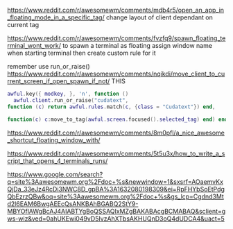 https://www.reddit.com/r/awesomewm/comments/mdb4r5/open_an_app_in_floating_mode_in_a_specific_tag/ change layout of client dependant on current tag




https://www.reddit.com/r/awesomewm/comments/fvzfq9/spawn_floating_terminal_wont_work/
to spawn a terminal as floating
assign window name when starting terminal
then create custom rule for it

remember use run_or_raise()
https://www.reddit.com/r/awesomewm/comments/nqikdi/move_client_to_current_screen_if_open_spawn_if_not/ THIS

```lua
awful.key({ modkey, }, 'n', function () 
  awful.client.run_or_raise("cudatext", 
function (c) return awful.rules.match(c, {class = "Cudatext"}) end, 

function(c) c:move_to_tag(awful.screen.focused().selected_tag) end) end),

```

https://www.reddit.com/r/awesomewm/comments/8m0pfl/a_nice_awesome_shortcut_floating_window_with/


https://www.reddit.com/r/awesomewm/comments/5t5u3x/how_to_write_a_script_that_opens_4_terminals_runs/


https://www.google.com/search?q=site%3Aawesomewm.org%2Fdoc+%s&newwindow=1&sxsrf=AOaemvKxQjDa_33eJz4RcDi3NWC8D_gpBA%3A1632080198309&ei=RpFHYbSoEtPdgQbEzrzQBw&oq=site%3Aawesomewm.org%2Fdoc+%s&gs_lcp=Cgdnd3Mtd2l6EAM6BwgAEEcQsANKBAhBGABQ2StY9-MBYOflAWgBcAJ4AIABTYgBoQSSAQIxMZgBAKABAcgBCMABAQ&sclient=gws-wiz&ved=0ahUKEwi049vD5IvzAhXTbsAKHUQnD3oQ4dUDCA4&uact=5


